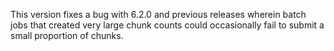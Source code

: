 This version fixes a bug with 6.2.0 and previous releases wherein batch jobs that created very large chunk counts could occasionally fail to submit a small proportion of chunks.

